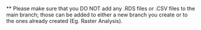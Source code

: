 ** Please make sure that you DO NOT add any .RDS files or .CSV files to the main branch; those can be added to either a new branch you create or to the ones already created (Eg. Raster Analysis).
